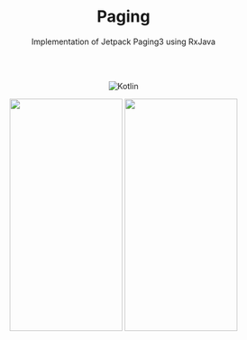 # <div align="center" >Paging</div>

<div align="center">Implementation of Jetpack Paging3 using RxJava
  
<br /><br />

![Kotlin](https://img.shields.io/badge/Kotlin-Language-purple?logo=Kotlin)
<br />
</div>

<div align="center">
<img src="docs/paging1.gif" width="200" height="412"/>
<img src="docs/paging2.gif" width="200" height="412"/>
</div>
